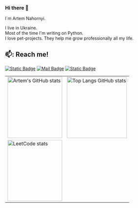 ### Hi there 👋

I`m Artem Nahornyi.

I live in Ukraine.<br/>
Most of the time I'm writing on Python.<br/>
I love pet-projects. They help me grow professionally all my life.<br/>

## 📫: Reach me!

[![Static Badge](https://img.shields.io/badge/linkedin-0A66C2?style=flat&logo=linkedin&logoColor=white&labelColor=0A66C2)](https://www.linkedin.com/@artem-nahornyi-ua)
[![Mail Badge](https://img.shields.io/badge/gmail-EA4335?style=flat&logo=gmail&logoColor=white&labelColor=EA4335)](mailto:artemna@gmail.com)
[![Static Badge](https://img.shields.io/badge/telegram-blue?style=flat&logo=telegram&logoColor=white&labelColor=blue)](https://t.me/artem_nahornyi)

 <table id="tablett">
  <tr>
    <td><img align="right" width="100%" height="200px" alt="Artem's GitHub stats" src="https://github-readme-stats.vercel.app/api?username=ntwn&show_icons=true&theme=transparent"/></td>
    <td><img align="center" width="100%" height="200px" alt="Top Langs GitHub stats" src="https://github-readme-stats.vercel.app/api/top-langs/?username=ntwn&layout=compact&theme=transparent"/></td>
  </tr>
  <tr>
    <td><img align="right" width="100%" height="200px" alt="LeetCode stats" src="https://leetcard.jacoblin.cool/ntwn?ext=contest"/></td>
    <td></td>
  </tr>
</table> 
